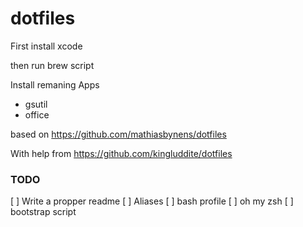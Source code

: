 # dotfiles


First install xcode

then run brew script

Install remaning Apps
* gsutil
* office

based on https://github.com/mathiasbynens/dotfiles

With help from https://github.com/kingluddite/dotfiles

### TODO
[ ] Write a propper readme
[ ] Aliases
[ ] bash profile
[ ] oh my zsh
[ ] bootstrap script
